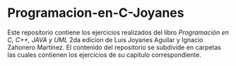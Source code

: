 # Programacion-en-C-Joyanes
Este repositorio contiene los ejercicios realizados del libro _Programación en C, C++, JAVA y UML_ 2da edicion de Luis Joyanes Aguilar y Ignacio Zahonero Martínez. El contenido del repositorio se subdivide en carpetas las cuales contienen los ejercicios de su capitulo correspondiente. 
